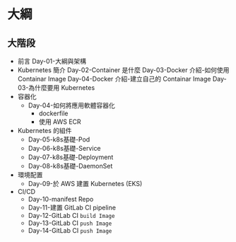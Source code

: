 # 大綱

## 大階段
- 前言
    Day-01-大綱與架構    
- Kubernetes 簡介
    Day-02-Container 是什麼
    Day-03-Docker 介紹-如何使用 Containar Image
    Day-04-Docker 介紹-建立自己的 Containar Image
    Day-03-為什麼要用 Kubernetes     
- 容器化
    - Day-04-如何將應用軟體容器化
        - dockerfile
        - 使用 AWS ECR
- Kubernetes 的組件    
    - Day-05-k8s基礎-Pod
    - Day-06-k8s基礎-Service
    - Day-07-k8s基礎-Deployment
    - Day-08-k8s基礎-DaemonSet    
- 環境配置
    - Day-09-於 AWS 建置 Kubernetes (EKS)    
- CI/CD
    - Day-10-manifest Repo
    - Day-11-建置 GitLab CI pipeline
    - Day-12-GitLab CI `build Image`
    - Day-13-GitLab CI `push Image`
    - Day-14-GitLab CI `push Image`

